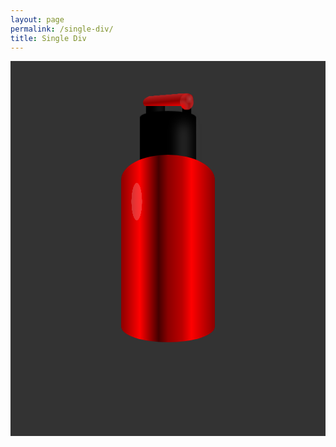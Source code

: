 ```yaml
---
layout: page
permalink: /single-div/
title: Single Div
---
```


<style class="custom-style">
    .item-container {
        background-color: #333;
        height: 600px;
        width: 100%;
        margin: 0;
        padding: 0;
        display: grid;
        place-content: center;
    }

    .bottle {
        background-color: #fff;
        height: 300px;
        width: 150px;
        border-radius: 60% 60% 60% 60% / 16% 16% 10% 10%;
        background-image: radial-gradient(
                ellipse,
                rgba(255, 255, 255, 0.2) 60%,
                transparent 61%
            ),
            linear-gradient(
                to right,
                darkred 0%,
                red 20%,
                #440000 40%,
                darkred 50%,
                #bb0000 65%,
                red 75%,
                darkred 100%
            );
        background-size: 20px 70px, 100% 100%;
        background-position: 15px 40px, 0 0;
        background-repeat: no-repeat, repeat;
        box-shadow: 25px -120px 20px -70px #555, 0 -100px 1px -30px black,
            -13px -160px 12px -73px #444, -20px -150px 1px -60px black,
            30px -150px 1px -68px black;
        animation: bottle 6s linear infinite 1s;
    }

    .bottle::before {
        content: "";
        width: 22px;
        height: 22px;
        background-image: radial-gradient(
                ellipse,
                rgba(200, 100, 100, 0.6) 0%,
                transparent 90%
            ),
            radial-gradient(ellipse, red, firebrick, darkred);
        background-position: 10px 2px, 15px 30px;
        background-size: 50% 50%, 100% 100%;
        background-repeat: no-repeat, repeat;
        position: absolute;
        left: 60px;
        top: -470px;
        margin: auto;
        right: 0;
        bottom: 0;
        border-radius: 50%;
        z-index: 2;
        transform: scaleY(1.2);
        animation: openside 6s linear infinite 1s;
    }

    .bottle::after {
        content: "";
        position: absolute;
        left: 0;
        top: -476px;
        margin: auto;
        border-radius: 55px 15px 5px 5px / 20px 10px;
        bottom: 0;
        right: 0;
        width: 80px;
        height: 20px;
        background-image: linear-gradient(
            -5deg,
            red,
            darkred,
            firebrick 80%,
            transparent 81%
        );
        animation: opentop 6s linear infinite 1s;
        transform-origin: 90% 45%;
    }

    @keyframes opentop {
        0% {
            transform: rotate(0deg);
        }
        5% {
            transform: rotate(45deg) scaleY(1.2);
        }
        20% {
            transform: rotate(45deg) scaleY(1.2);
        }
        70% {
            transform: rotate(0deg);
        }
        100% {
            transform: rotate(0deg);
        }
    }

    @keyframes openside {
        0% {
            transform: rotate(0deg) scaleY(1.2);
        }
        5% {
            transform: rotate(45deg) scaleY(1.1) scaleX(1.1);
        }
        20% {
            transform: rotate(45deg) scaleY(1.1) scaleX(1.1);
        }
        70% {
            transform: rotate(0deg) scaleY(1.2);
        }
        100% {
            transform: rotate(0deg) scaleY(1.2);
        }
    }

    @keyframes bottle {
        0% {
            transform: rotate(0deg);
        }
        30% {
            transform: rotate(-115deg);
            background-position: 15px -400px, 0 0;
        }
        33% {
            transform: rotate(-115deg) translate(10%, 20%);
        }
        35% {
            transform: rotate(-115deg) translate(0, 0);
        }
        37% {
            transform: rotate(-115deg) translate(10%, 20%);
        }
        39% {
            transform: rotate(-115deg) translate(0, 0);
        }
        80% {
            transform: rotate(0deg);
            background-position: 15px 30px, 0 0;
        }
    }

</style>

<script>
    document.head.appendChild(document.querySelector('.custom-style'));
</script>

<div class="item-container">
    <div class="bottle"></div>
</div>